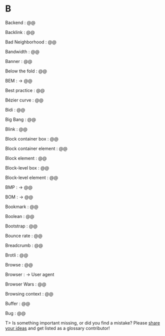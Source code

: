 # B

Backend
: @@

Backlink
: @@

Bad Neighborhood
: @@

Bandwidth
: @@

Banner
: @@

Below the fold
: @@

BEM
: → @@

Best practice
: @@

Bézier curve
: @@

Bidi
: @@

Big Bang
: @@

Blink
: @@

Block container box
: @@

Block container element
: @@

Block element
: @@

Block-level box
: @@

Block-level element
: @@

BMP
: → @@

BOM
: → @@

Bookmark
: @@

Boolean
: @@

Bootstrap
: @@

Bounce rate
: @@

Breadcrumb
: @@

Brotli
: @@

Browse
: @@

Browser
: → User agent

Browser Wars
: @@

Browsing context
: @@

Buffer
: @@

Bug
: @@

T> Is something important missing, or did you find a mistake? Please [share your ideas](https://github.com/j9t/web-development-glossary/blob/master/manuscript/b.md) and get listed as a glossary contributor!